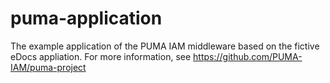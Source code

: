 puma-application
================

The example application of the PUMA IAM middleware based on the fictive eDocs appliation. For more information, see 
https://github.com/PUMA-IAM/puma-project
